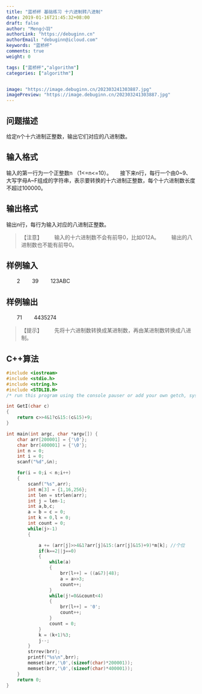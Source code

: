 ```yaml
---
title: "蓝桥杯 基础练习 十六进制转八进制"
date: 2019-01-16T21:45:32+08:00
draft: false
author: "Meng小羽"
authorLink: "https://debuginn.cn"
authorEmail: "debuginn@icloud.com"
keywords: "蓝桥杯"
comments: true
weight: 0

tags: ["蓝桥杯","algorithm"]
categories: ["algorithm"]


image: "https://image.debuginn.cn/202303241303887.jpg"
imagePreview: "https://image.debuginn.cn/202303241303887.jpg"
---
```


## 问题描述

给定n个十六进制正整数，输出它们对应的八进制数。

## 输入格式

输入的第一行为一个正整数n （1<=n<=10）。
　
接下来n行，每行一个由0~9、大写字母A~F组成的字符串，表示要转换的十六进制正整数，每个十六进制数长度不超过100000。

## 输出格式

输出n行，每行为输入对应的八进制正整数。

>【注意】
　　输入的十六进制数不会有前导0，比如012A。
　　输出的八进制数也不能有前导0。

## 样例输入

　　2
　　39
　　123ABC

## 样例输出
　　71
　　4435274

>【提示】
　　先将十六进制数转换成某进制数，再由某进制数转换成八进制。

## C++算法

```c
#include <iostream>
#include <stdio.h>
#include <string.h>
#include <STDLIB.H>
/* run this program using the console pauser or add your own getch, system("pause") or input loop */

int GetI(char c)
{
	return c>>4&1?c&15:(c&15)+9; 
}

int main(int argc, char *argv[]) {
	char arr[200001] = {'\0'};
	char brr[400001] = {'\0'};
	int n = 0;
	int i = 0;
	scanf("%d",&n);

	for(i = 0;i < n;i++)
	{
		scanf("%s",arr);
		int m[3] = {1,16,256};
		int len = strlen(arr);
		int j = len-1;
		int a,b,c;
		a = b = c = 0;
		int k = 0,l = 0;
		int count = 0;
		while(j>-1)
		{

			a += (arr[j]>>4&1?arr[j]&15:(arr[j]&15)+9)*m[k]; //个位
			if(k==2||j==0)
			{
				while(a)
				{
					brr[l++] = ((a&7)|48);
					a = a>>3;
					count++;
				}
				while(j!=0&&count<4)
				{
					brr[l++] = '0';
					count++;
				}
				count = 0;
			}
			k = (k+1)%3;
			j--;
		}
		strrev(brr);
		printf("%s\n",brr);
		memset(arr,'\0',(sizeof(char)*200001));
		memset(brr,'\0',(sizeof(char)*400001));
	}
    return 0; 
}
```
